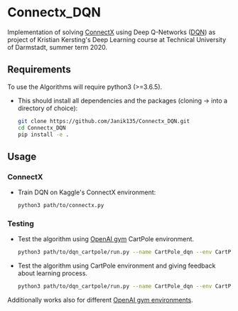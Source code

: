 # Connectx_DQN
Implementation of solving [ConnectX](https://www.kaggle.com/c/connectx) using Deep Q-Networks ([DQN](https://arxiv.org/abs/1312.5602)) as project of Kristian Kersting's Deep Learning course at Technical University of Darmstadt, summer term 2020.

## Requirements
To use the Algorithms will require python3 (>=3.6.5).

* This should install all dependencies and the packages (cloning -> into a directory of choice):
    ```bash
    git clone https://github.com/Janik135/Connectx_DQN.git
    cd Connectx_DQN
    pip install -e .
    ``` 
    
## Usage
### ConnectX
* Train DQN on Kaggle's ConnectX environment:
    ```bash
    python3 path/to/connectx.py
    ```

### Testing
* Test the algorithm using [OpenAI gym](https://github.com/openai/gym) CartPole environment.
    ```bash
    python3 path/to/dqn_cartpole/run.py --name CartPole_dqn --env CartPole-v1 --seed 0 DQN
    ```
   
* Test the algorithm using CartPole environment and giving feedback about learning process.
    ```bash
    python3 path/to/dqn_cartpole/run.py --name CartPole_dqn --env CartPole-v1 --eval --render DQN
    ```
    
Additionally works also for different [OpenAI gym environments](http://gym.openai.com/envs/#classic_control).
